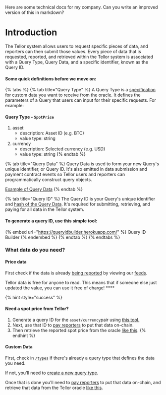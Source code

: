 Here are some technical docs for my company. Can you write an improved version of this in markdown?


# Introduction

The Tellor system allows users to request specific pieces of data, and reporters can then submit those values. Every piece of data that is requested, reported, and retrieved within the Tellor system is associated with a Query Type, Query Data, and a specific identifier, known as the Query ID.

#### Some quick definitions before we move on:

{% tabs %}
{% tab title="Query Type" %}
A Query Type is a [specification](https://github.com/tellor-io/dataSpecs) for custom data you want to receive from the oracle.  It  defines the parameters of a Query that users can input for their specific requests.  For example:

#### Query Type - `SpotPrice`

1. asset
   * description: Asset ID (e.g. BTC)
   * value type: string
2. currency
   * description: Selected currency (e.g. USD)
   * value type: string
{% endtab %}

{% tab title="Query Data" %}
Query Data is used to form your new Query's unique identifier, or Query ID. It's also emitted in data submission and payment contract events so Tellor users and reporters can programmatically construct query objects.

[Example of Query Data](https://app.gitbook.com/s/tcQlo49FAqTaOimNOz0X/getting-data/creating-a-query#example-querydata-and-queryid)
{% endtab %}

{% tab title="Query ID" %}
The Query ID is your Query's unique identifier and [hash of the Query Data](creating-a-query.md#example-querydata-and-queryid). It's required for submitting, retrieving, and paying for all data in the Tellor system.&#x20;

#### To generate a query ID, use this simple tool:

{% embed url="https://queryidbuilder.herokuapp.com/" %}
Query ID Builder
{% endembed %}
{% endtab %}
{% endtabs %}

### **What data do you need?**

#### **Price data**

First check if the data is already [being reported](https://github.com/tellor-io/telliot-feeds/tree/main/src/telliot\_feeds/feeds) by viewing our [feeds](https://feed.tellor.io/).

Tellor data is free for anyone to read. This means that if someone else just updated the value, you can use it free of charge! ****&#x20;

{% hint style="success" %}
#### Need a spot price from Tellor?&#x20;

1. Generate a query ID for the `asset/currency`pair using [this tool.](https://app.gitbook.com/s/tcQlo49FAqTaOimNOz0X/getting-data/creating-a-query#getting-a-query-id-and-query-data) &#x20;
2. Next, use that ID to [pay reporters](https://app.gitbook.com/s/tcQlo49FAqTaOimNOz0X/getting-data/funding-a-feed#funding-a-one-time-request) to put that data on-chain.&#x20;
3. Then retrieve the reported spot price from the oracle [like this](reading-data/).
{% endhint %}

#### Custom Data

First, check in [`/types`](https://github.com/tellor-io/dataSpecs/blob/main/types) if there's already a query type that defines the data you need.

If not, you'll need to [create a new query type](https://app.gitbook.com/s/tcQlo49FAqTaOimNOz0X/getting-data/creating-a-query#creating-a-new-query-type).&#x20;

Once that is done you'll need to [pay reporters](https://app.gitbook.com/s/tcQlo49FAqTaOimNOz0X/getting-data/funding-a-feed#funding-a-one-time-request) to put that data on-chain, and retrieve that data from the Tellor oracle [like this](https://app.gitbook.com/s/tcQlo49FAqTaOimNOz0X/getting-data/using-tellor).
